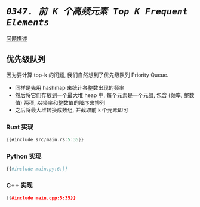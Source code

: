 # _`0347. 前 K 个高频元素 Top K Frequent Elements`_

[问题描述](https://leetcode.com/problems/top-k-frequent-elements)

## 优先级队列

因为要计算 top-k 的问题, 我们自然想到了优先级队列 Priority Queue.

- 同样是先用 hashmap 来统计各整数出现的频率
- 然后将它们存放到一个最大堆 heap 中, 每个元素是一个元组, 包含 (频率, 整数值) 两项, 以频率和整数值的降序来排列
- 之后将最大堆转换成数组, 并截取前 `k` 个元素即可

### Rust 实现

```rust
{{#include src/main.rs:5:35}}
```

### Python 实现

```python
{{#include main.py:6:}}
```

### C++ 实现

```cpp
{{#include main.cpp:5:35}}
```